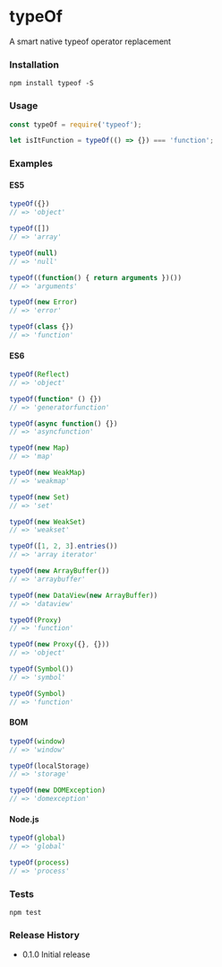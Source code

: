 # typeOf
A smart native typeof operator replacement

### Installation

```npm install typeof -S```

### Usage
```js
const typeOf = require('typeof');

let isItFunction = typeOf(() => {}) === 'function';
```

### Examples

#### ES5
```js
typeOf({})
// => 'object'

typeOf([])
// => 'array'

typeOf(null)
// => 'null'

typeOf((function() { return arguments })())
// => 'arguments'

typeOf(new Error)
// => 'error'

typeOf(class {})
// => 'function'
```

#### ES6
```js
typeOf(Reflect)
// => 'object'

typeOf(function* () {})
// => 'generatorfunction'

typeOf(async function() {})
// => 'asyncfunction'

typeOf(new Map)
// => 'map'

typeOf(new WeakMap)
// => 'weakmap'

typeOf(new Set)
// => 'set'

typeOf(new WeakSet)
// => 'weakset'

typeOf([1, 2, 3].entries())
// => 'array iterator'

typeOf(new ArrayBuffer())
// => 'arraybuffer'

typeOf(new DataView(new ArrayBuffer))
// => 'dataview'

typeOf(Proxy)
// => 'function'

typeOf(new Proxy({}, {}))
// => 'object'

typeOf(Symbol())
// => 'symbol'

typeOf(Symbol)
// => 'function'
```

#### BOM
```js
typeOf(window)
// => 'window'

typeOf(localStorage)
// => 'storage'

typeOf(new DOMException)
// => 'domexception'
```

#### Node.js
```js
typeOf(global)
// => 'global'

typeOf(process)
// => 'process'
```

### Tests

```npm test```

### Release History

* 0.1.0 Initial release
